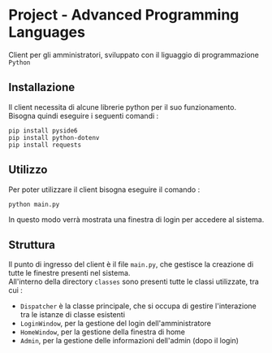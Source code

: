 # Project - Advanced Programming Languages
Client per gli amministratori, sviluppato con il liguaggio di programmazione `Python`

## Installazione
Il client necessita di alcune librerie python per il suo funzionamento.<br>
Bisogna quindi eseguire i seguenti comandi :
```
pip install pyside6
pip install python-dotenv
pip install requests
```

## Utilizzo
Per poter utilizzare il client bisogna eseguire il comando :
```
python main.py
```

In questo modo verrà mostrata una finestra di login per accedere al sistema.

## Struttura
Il punto di ingresso del client è il file `main.py`, che gestisce la creazione di tutte le finestre presenti nel sistema.<br>
All'interno della directory `classes` sono presenti tutte le classi utilizzate, tra cui :
-	`Dispatcher` è la classe principale, che si occupa di gestire l'interazione tra le istanze di classe esistenti
-	`LoginWindow`, per la gestione del login dell'amministratore
-	`HomeWindow`, per la gestione della finestra di home
-	`Admin`, per la gestione delle informazioni dell'admin (dopo il login)

